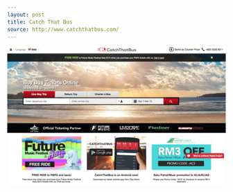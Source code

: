 ```yaml
---
layout: post
title: Catch That Bus
source: http://www.catchthatbus.com/
---
```


<img src="/img/statap_img/catchthatbus.png">
